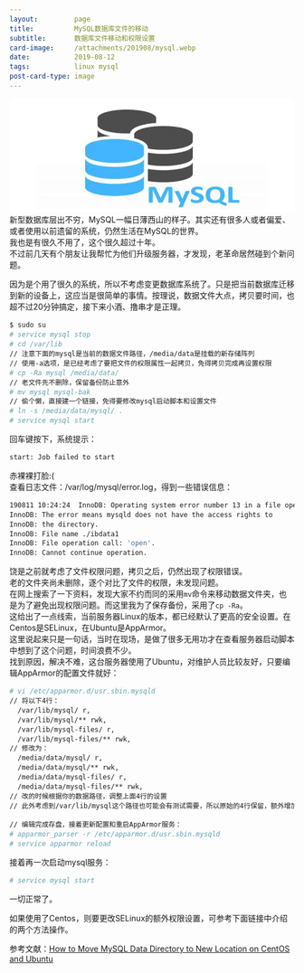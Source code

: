 ```yaml
---
layout:         page
title:          MySQL数据库文件的移动
subtitle:       数据库文件移动和权限设置
card-image:		/attachments/201908/mysql.webp
date:           2019-08-12
tags:           linux mysql
post-card-type: image
---
```

![](/attachments/201908/mysql.webp)  
新型数据库层出不穷，MySQL一幅日薄西山的样子。其实还有很多人或者偏爱、或者使用以前遗留的系统，仍然生活在MySQL的世界。  
我也是有很久不用了，这个很久超过十年。  
不过前几天有个朋友让我帮忙为他们升级服务器，才发现，老革命居然碰到个新问题。  

因为是个用了很久的系统，所以不考虑变更数据库系统了。只是把当前数据库迁移到新的设备上，这应当是很简单的事情。按理说，数据文件大点，拷贝要时间，也超不过20分钟搞定，接下来小酒、撸串才是正理。  
```bash
$ sudo su
# service mysql stop
# cd /var/lib
// 注意下面的mysql是当前的数据文件路径，/media/data是挂载的新存储阵列
// 使用-a选项，是已经考虑了要把文件的权限属性一起拷贝，免得拷贝完成再设置权限
# cp -Ra mysql /media/data/
// 老文件先不删除，保留备份防止意外
# mv mysql mysql-bak
// 偷个懒，直接建一个链接，免得要修改mysql启动脚本和设置文件
# ln -s /media/data/mysql/ .
# service mysql start
```
回车键按下，系统提示：  
```bash
start: Job failed to start
```
赤裸裸打脸:(  
查看日志文件：/var/log/mysql/error.log，得到一些错误信息：  
```bash
190811 10:24:24  InnoDB: Operating system error number 13 in a file operation.
InnoDB: The error means mysqld does not have the access rights to
InnoDB: the directory.
InnoDB: File name ./ibdata1
InnoDB: File operation call: 'open'.
InnoDB: Cannot continue operation.
```
饶是之前就考虑了文件权限问题，拷贝之后，仍然出现了权限错误。  
老的文件夹尚未删除，逐个对比了文件的权限，未发现问题。  
在网上搜索了一下资料，发现大家不约而同的采用`mv`命令来移动数据文件夹，也是为了避免出现权限问题。而这里我为了保存备份，采用了`cp -Ra`。  
这给出了一点线索，当前服务器Linux的版本，都已经默认了更高的安全设置。在Centos是SELinux，在Ubuntu是AppArmor。  
这里说起来只是一句话，当时在现场，是做了很多无用功才在查看服务器启动脚本中想到了这个问题，时间浪费不少。  
找到原因，解决不难，这台服务器使用了Ubuntu，对维护人员比较友好，只要编辑AppArmor的配置文件就好：  
```bash
# vi /etc/apparmor.d/usr.sbin.mysqld
// 将以下4行：
  /var/lib/mysql/ r,
  /var/lib/mysql/** rwk,
  /var/lib/mysql-files/ r,
  /var/lib/mysql-files/** rwk,
// 修改为：
  /media/data/mysql/ r,
  /media/data/mysql/** rwk,
  /media/data/mysql-files/ r,
  /media/data/mysql-files/** rwk,
// 改的时候根据你的数据路径，调整上面4行的设置
// 此外考虑到/var/lib/mysql这个路径也可能会有测试需要，所以原始的4行保留，额外增加4行也可，不差那一点点运算

// 编辑完成存盘，接着更新配置和重启AppArmor服务：
# apparmor_parser -r /etc/apparmor.d/usr.sbin.mysqld
# service apparmor reload
```
接着再一次启动mysql服务：  
```bash
# service mysql start
```
一切正常了。  

如果使用了Centos，则要更改SELinux的额外权限设置，可参考下面链接中介绍的两个方法操作。  

参考文献：[How to Move MySQL Data Directory to New Location on CentOS and Ubuntu](https://www.thegeekstuff.com/2016/05/move-mysql-directory/)  


